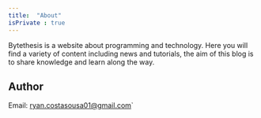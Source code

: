 ```yaml
---
title:  "About"
isPrivate : true
---
```


Bytethesis is a website about programming and technology. Here you will find a variety of content including news and tutorials, the aim of this blog is to share knowledge and learn along the way.

## Author
Email: ryan.costasousa01@gmail.com`
